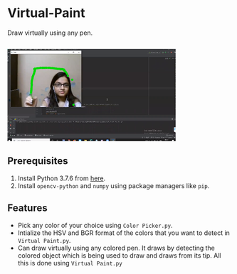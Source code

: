 # Virtual-Paint
Draw virtually using any pen.
```
```
<img src="https://github.com/taniyagupta840/Virtual-Paint/blob/master/vp.PNG">

## Prerequisites
1. Install Python 3.7.6 from [here](https://www.python.org/downloads/release/python-376/).
2. Install ```opencv-python``` and ```numpy``` using package managers like ```pip```.

## Features
* Pick any color of your choice using ```Color Picker.py```.
* Intialize the HSV and BGR format of the colors that you want to detect in ```Virtual Paint.py```.
* Can draw virtually using any colored pen. It draws by detecting the colored object which is being used to draw and draws from its tip. All this is done using ```Virtual Paint.py```
